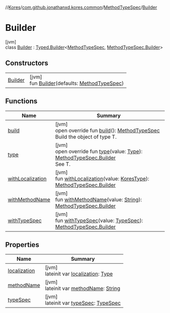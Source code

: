 //[Kores](../../../../index.md)/[com.github.jonathanxd.kores.common](../../index.md)/[MethodTypeSpec](../index.md)/[Builder](index.md)

# Builder

[jvm]\
class [Builder](index.md) : [Typed.Builder](../../../com.github.jonathanxd.kores.base/-typed/-builder/index.md)<[MethodTypeSpec](../index.md), [MethodTypeSpec.Builder](index.md)>

## Constructors

| | |
|---|---|
| [Builder](-builder.md) | [jvm]<br>fun [Builder](-builder.md)(defaults: [MethodTypeSpec](../index.md)) |

## Functions

| Name | Summary |
|---|---|
| [build](build.md) | [jvm]<br>open override fun [build](build.md)(): [MethodTypeSpec](../index.md)<br>Build the object of type T. |
| [type](type.md) | [jvm]<br>open override fun [type](type.md)(value: [Type](https://docs.oracle.com/javase/8/docs/api/java/lang/reflect/Type.html)): [MethodTypeSpec.Builder](index.md)<br>See T. |
| [withLocalization](with-localization.md) | [jvm]<br>fun [withLocalization](with-localization.md)(value: [KoresType](../../../com.github.jonathanxd.kores.type/-kores-type/index.md)): [MethodTypeSpec.Builder](index.md) |
| [withMethodName](with-method-name.md) | [jvm]<br>fun [withMethodName](with-method-name.md)(value: [String](https://kotlinlang.org/api/latest/jvm/stdlib/kotlin/-string/index.html)): [MethodTypeSpec.Builder](index.md) |
| [withTypeSpec](with-type-spec.md) | [jvm]<br>fun [withTypeSpec](with-type-spec.md)(value: [TypeSpec](../../../com.github.jonathanxd.kores.base/-type-spec/index.md)): [MethodTypeSpec.Builder](index.md) |

## Properties

| Name | Summary |
|---|---|
| [localization](localization.md) | [jvm]<br>lateinit var [localization](localization.md): [Type](https://docs.oracle.com/javase/8/docs/api/java/lang/reflect/Type.html) |
| [methodName](method-name.md) | [jvm]<br>lateinit var [methodName](method-name.md): [String](https://kotlinlang.org/api/latest/jvm/stdlib/kotlin/-string/index.html) |
| [typeSpec](type-spec.md) | [jvm]<br>lateinit var [typeSpec](type-spec.md): [TypeSpec](../../../com.github.jonathanxd.kores.base/-type-spec/index.md) |
